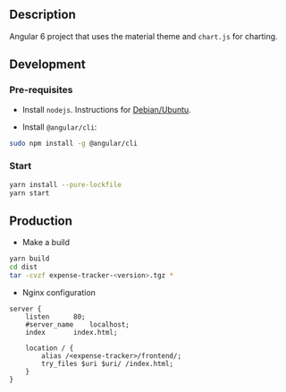 ## Description

Angular 6 project that uses the material theme and `chart.js` for charting.

## Development

### Pre-requisites
* Install `nodejs`. Instructions for [Debian/Ubuntu](https://nodejs.org/en/download/package-manager/#debian-and-ubuntu-based-linux-distributions).

* Install `@angular/cli`:
```bash
sudo npm install -g @angular/cli
```

### Start

```bash
yarn install --pure-lockfile
yarn start
```

## Production

* Make a build
```bash
yarn build
cd dist
tar -cvzf expense-tracker-<version>.tgz *
```

* Nginx configuration

```
server {
	listen 		80;
	#server_name 	localhost;
	index		index.html;

	location / {
		alias /<expense-tracker>/frontend/;
		try_files $uri $uri/ /index.html;
	}
}
```
